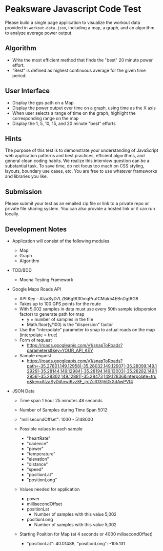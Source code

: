 
# Peaksware Javascript Code Test

Please build a single page application to visualize the workout data provided in `workout-data.json`, including a map, a graph, and an algorithm to analyze average power output.

## Algorithm
- Write the most efficient method that finds the "best" 20 minute power effort.
- "Best" is defined as highest continuous average for the given time period.

## User Interface
- Display the gps path on a Map
- Display the power output over time on a graph, using time as the X axis
- When user selects a range of time on the graph, highlight the corresponding range on the map
- Display the 1, 5, 10, 15, and 20 minute "best" efforts

## Hints
The purpose of this test is to demonstrate your understanding of JavaScript web application patterns and best practices, efficient algorithms, and general clean coding habits. We realize this interview question can be a substantial task. To save time, do not focus too much on CSS styling, layouts, boundary use cases, etc. You are free to use whatever frameworks and libraries you like.

## Submission
Please submit your test as an emailed zip file or link to a private repo or private file sharing system. You can also provide a hosted link or it can run locally.

## Development Notes
- Application will consist of the following modules
    - Map
    - Graph
    - Algorithm

- TDD/BDD
    - Mocha Testing Framework

- Google Maps Roads API
    - API Key - AIzaSyD7LZBi6g9f30mqPrufCMuk54EBnDgt6G8
    - Takes up to 100 GPS points for the route
    - With 5,002 samples in data must use every 50th sample (dispersion factor) to generate path for map 
        - y = number of samples in the file
        - Math.floor(y/100) is the "dispersion" factor
    - Use the "interpolate" parameter to snap to actual roads on the map (interpolate = true)
    - Form of request
        - https://roads.googleapis.com/v1/snapToRoads?parameters&key=YOUR_API_KEY
    - Sample request
        - https://roads.googleapis.com/v1/snapToRoads?path=-35.27801,149.12958|-35.28032,149.12907|-35.28099,149.12929|-35.28144,149.12984|-35.28194,149.13003|-35.28282,149.12956|-35.28302,149.12881|-35.28473,149.12836&interpolate=true&key=AIzaSyDiAnwi6vz8F_jrcZclO3IjhDkXdAwPVf4

- JSON Data
    - Time span 1 hour 25 minutes 48 seconds

    - Number of Samples during Time Span 5012

    - "millisecondOffset": 1000 - 5148000
    
    - Possible values in each sample
        - "heartRate"
        - "cadence"
        - "power"
        - "temperature"
        - "elevation"
        - "distance"
        - "speed"
        - "positionLat"
        - "positionLong"
    
    - Values needed for application
        - power
        - millisecondOffset
        - positionLat
            - Number of samples with this value 5,002
        - positionLong
            - Number of samples with this value 5,002

    - Starting Position for Map (at 4 seconds or 4000 milisecondOffset)
        - "positionLat": 40.01488, "positionLong": -105.131


